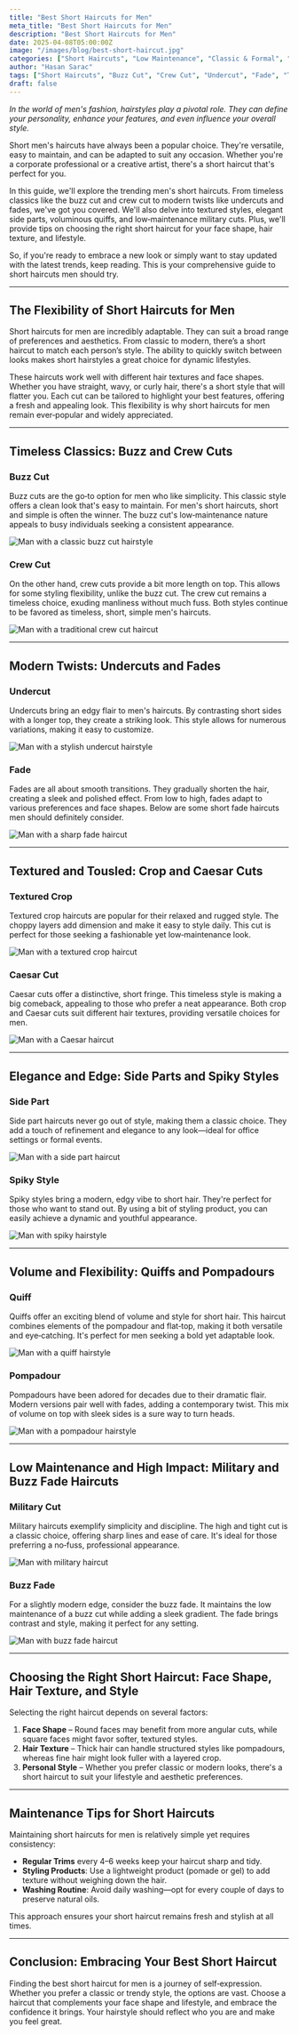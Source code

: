 ```yaml
---
title: "Best Short Haircuts for Men"
meta_title: "Best Short Haircuts for Men"
description: "Best Short Haircuts for Men"
date: 2025-04-08T05:00:00Z
image: "/images/blog/best-short-haircut.jpg"
categories: ["Short Haircuts", "Low Maintenance", "Classic & Formal", "Textured", "Statement"]
author: "Hasan Sarac"
tags: ["Short Haircuts", "Buzz Cut", "Crew Cut", "Undercut", "Fade", "Textured Crop", "Caesar Cut", "Side Part", "Quiff", "Pompadour", "Military Cut", "Buzz Fade"]
draft: false
---
```



*In the world of men's fashion, hairstyles play a pivotal role. They can define your personality, enhance your features, and even influence your overall style.*


Short men's haircuts have always been a popular choice. They're versatile, easy to maintain, and can be adapted to suit any occasion. Whether you're a corporate professional or a creative artist, there's a short haircut that's perfect for you.

In this guide, we'll explore the trending men's short haircuts. From timeless classics like the buzz cut and crew cut to modern twists like undercuts and fades, we've got you covered. We'll also delve into textured styles, elegant side parts, voluminous quiffs, and low‑maintenance military cuts. Plus, we'll provide tips on choosing the right short haircut for your face shape, hair texture, and lifestyle.

So, if you're ready to embrace a new look or simply want to stay updated with the latest trends, keep reading. This is your comprehensive guide to short haircuts men should try.

---

## The Flexibility of Short Haircuts for Men

Short haircuts for men are incredibly adaptable. They can suit a broad range of preferences and aesthetics. From classic to modern, there’s a short haircut to match each person’s style. The ability to quickly switch between looks makes short hairstyles a great choice for dynamic lifestyles.


These haircuts work well with different hair textures and face shapes. Whether you have straight, wavy, or curly hair, there's a short style that will flatter you. Each cut can be tailored to highlight your best features, offering a fresh and appealing look. This flexibility is why short haircuts for men remain ever‑popular and widely appreciated.

---

## Timeless Classics: Buzz and Crew Cuts

### Buzz Cut  
Buzz cuts are the go‑to option for men who like simplicity. This classic style offers a clean look that's easy to maintain. For men's short haircuts, short and simple is often the winner. The buzz cut's low‑maintenance nature appeals to busy individuals seeking a consistent appearance.

![Man with a classic buzz cut hairstyle](/images/project/buzz-cut.png)

### Crew Cut  
On the other hand, crew cuts provide a bit more length on top. This allows for some styling flexibility, unlike the buzz cut. The crew cut remains a timeless choice, exuding manliness without much fuss. Both styles continue to be favored as timeless, short, simple men's haircuts.

![Man with a traditional crew cut haircut](/images/project/crew-cut.jpg)

---

## Modern Twists: Undercuts and Fades

### Undercut  
Undercuts bring an edgy flair to men's haircuts. By contrasting short sides with a longer top, they create a striking look. This style allows for numerous variations, making it easy to customize.

![Man with a stylish undercut hairstyle](/images/project/undercut1.jpg)

### Fade  
Fades are all about smooth transitions. They gradually shorten the hair, creating a sleek and polished effect. From low to high, fades adapt to various preferences and face shapes. Below are some short fade haircuts men should definitely consider.

![Man with a sharp fade haircut](/images/project/project-7.jpg)

---

## Textured and Tousled: Crop and Caesar Cuts

### Textured Crop  
Textured crop haircuts are popular for their relaxed and rugged style. The choppy layers add dimension and make it easy to style daily. This cut is perfect for those seeking a fashionable yet low‑maintenance look.

![Man with a textured crop haircut](/images/project/french-crop-4.jpg)

### Caesar Cut  
Caesar cuts offer a distinctive, short fringe. This timeless style is making a big comeback, appealing to those who prefer a neat appearance. Both crop and Caesar cuts suit different hair textures, providing versatile choices for men.

![Man with a Caesar haircut](/images/project/chevron.jpg)

---

## Elegance and Edge: Side Parts and Spiky Styles

### Side Part  
Side part haircuts never go out of style, making them a classic choice. They add a touch of refinement and elegance to any look—ideal for office settings or formal events.

![Man with a side part haircut](/images/project/Side-part-3.jpg)

### Spiky Style  
Spiky styles bring a modern, edgy vibe to short hair. They're perfect for those who want to stand out. By using a bit of styling product, you can easily achieve a dynamic and youthful appearance.

![Man with spiky hairstyle](#)

---

## Volume and Flexibility: Quiffs and Pompadours

### Quiff  
Quiffs offer an exciting blend of volume and style for short hair. This haircut combines elements of the pompadour and flat‑top, making it both versatile and eye‑catching. It's perfect for men seeking a bold yet adaptable look.

![Man with a quiff hairstyle](/images/project/quiff.jpg)

### Pompadour  
Pompadours have been adored for decades due to their dramatic flair. Modern versions pair well with fades, adding a contemporary twist. This mix of volume on top with sleek sides is a sure way to turn heads.

![Man with a pompadour hairstyle](/images/project/pompadour.jpg)

---

## Low Maintenance and High Impact: Military and Buzz Fade Haircuts

### Military Cut  
Military haircuts exemplify simplicity and discipline. The high and tight cut is a classic choice, offering sharp lines and ease of care. It's ideal for those preferring a no‑fuss, professional appearance.

![Man with military haircut](/images/project/buzz-cut-4.jpg)

### Buzz Fade  
For a slightly modern edge, consider the buzz fade. It maintains the low maintenance of a buzz cut while adding a sleek gradient. The fade brings contrast and style, making it perfect for any setting.

![Man with buzz fade haircut](/images/project/buzz-cut.png)

---

## Choosing the Right Short Haircut: Face Shape, Hair Texture, and Style

Selecting the right haircut depends on several factors:

1. **Face Shape** – Round faces may benefit from more angular cuts, while square faces might favor softer, textured styles.  
2. **Hair Texture** – Thick hair can handle structured styles like pompadours, whereas fine hair might look fuller with a layered crop.  
3. **Personal Style** – Whether you prefer classic or modern looks, there's a short haircut to suit your lifestyle and aesthetic preferences.


---

## Maintenance Tips for Short Haircuts

Maintaining short haircuts for men is relatively simple yet requires consistency:

- **Regular Trims** every 4–6 weeks keep your haircut sharp and tidy.  
- **Styling Products**: Use a lightweight product (pomade or gel) to add texture without weighing down the hair.  
- **Washing Routine**: Avoid daily washing—opt for every couple of days to preserve natural oils.

This approach ensures your short haircut remains fresh and stylish at all times.

---

## Conclusion: Embracing Your Best Short Haircut

Finding the best short haircut for men is a journey of self‑expression. Whether you prefer a classic or trendy style, the options are vast. Choose a haircut that complements your face shape and lifestyle, and embrace the confidence it brings. Your hairstyle should reflect who you are and make you feel great.
